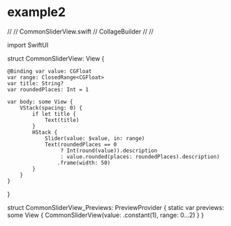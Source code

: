 # example2

//
//  CommonSliderView.swift
//  CollageBuilder
//
//

import SwiftUI

struct CommonSliderView: View {
    
    @Binding var value: CGFloat
    var range: ClosedRange<CGFloat>
    var title: String?
    var roundedPlaces: Int = 1
    
    var body: some View {
        VStack(spacing: 0) {
            if let title {
                Text(title)
            }
            HStack {
                Slider(value: $value, in: range)
                Text(roundedPlaces == 0
                     ? Int(round(value)).description
                     : value.rounded(places: roundedPlaces).description)
                    .frame(width: 50)
            }
        }
    }
}

struct CommonSliderView_Previews: PreviewProvider {
    static var previews: some View {
        CommonSliderView(value: .constant(1), range: 0...2)
    }
}
